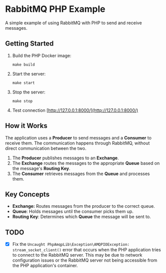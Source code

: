 # RabbitMQ PHP Example

A simple example of using RabbitMQ with PHP to send and receive messages.

## Getting Started

1. Build the PHP Docker image:
   ```
   make build
   ```
2. Start the server:
   ```
   make start
   ```
3. Stop the server:
   ```
   make stop
   ```
4. Test connection
   [http://127.0.0.1:8000/](http://127.0.0.1:8000/)
## How it Works

The application uses a **Producer** to send messages and a **Consumer** to receive them. The communication happens through RabbitMQ, without direct communication between the two.

1. The **Producer** publishes messages to an **Exchange**.
2. The **Exchange** routes the messages to the appropriate **Queue** based on the message's **Routing Key**.
3. The **Consumer** retrieves messages from the **Queue** and processes them.

## Key Concepts

- **Exchange:** Routes messages from the producer to the correct queue.
- **Queue**: Holds messages until the consumer picks them up.
- **Routing Key**: Determines which **Queue** the message will be sent to.

## TODO

- [x] Fix the `Uncaught PhpAmqpLib\Exception\AMQPIOException: stream_socket_client()` error that occurs when the PHP application tries to connect to the RabbitMQ server. This may be due to network configuration issues or the RabbitMQ server not being accessible from the PHP application's container.